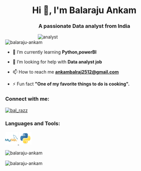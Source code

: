 <h1 align="center">Hi 👋, I'm Balaraju Ankam</h1>
<h3 align="center">A passionate Data analyst from India</h3>

<img align="right" alt="analyst" width="400" src="https://imarticus.org/blog/wp-content/uploads/2019/05/daonline.gif">

<p align="left"> <img src="https://komarev.com/ghpvc/?username=balaraju-ankam&label=Profile%20views&color=0e75b6&style=flat" alt="balaraju-ankam" /> </p>

- 🌱 I’m currently learning **Python,powerBI**

- 🤝 I’m looking for help with **Data analyst job**

- 📫 How to reach me **ankambalraj2512@gmail.com**

- ⚡ Fun fact **"One of my favorite things to do is cooking".**

<h3 align="left">Connect with me:</h3>
<p align="left">
<a href="https://instagram.com/bal_razz" target="blank"><img align="center" src="https://raw.githubusercontent.com/rahuldkjain/github-profile-readme-generator/master/src/images/icons/Social/instagram.svg" alt="bal_razz" height="30" width="40" /></a>
</p>

<h3 align="left">Languages and Tools:</h3>
<p align="left"> <a href="https://www.mysql.com/" target="_blank" rel="noreferrer"> <img src="https://raw.githubusercontent.com/devicons/devicon/master/icons/mysql/mysql-original-wordmark.svg" alt="mysql" width="40" height="40"/> </a> <a href="https://www.python.org" target="_blank" rel="noreferrer"> <img src="https://raw.githubusercontent.com/devicons/devicon/master/icons/python/python-original.svg" alt="python" width="40" height="40"/> </a> </p>

<p><img align="center" src="https://github-readme-stats.vercel.app/api/top-langs?username=balaraju-ankam&show_icons=true&locale=en&layout=compact" alt="balaraju-ankam" /></p>

<p><img align="center" src="https://github-readme-streak-stats.herokuapp.com/?user=balaraju-ankam&" alt="balaraju-ankam" /></p>
